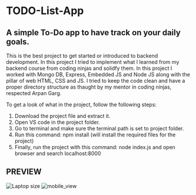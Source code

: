 # TODO-List-App
## A simple To-Do app  to have track on your daily goals. 
This is the best project to get started or introduced to backend development. In this project I tried to implement what I learned from my backend course from coding ninjas and solidfy them. 
In this project I worked with Mongo DB, Express, Embedded JS and Node JS along with the pillar of web HTML, CSS and JS. 
I tried to keep the code clean and have a proper directory structure as thaught by my mentor in coding ninjas, respected Arpan Garg. 

To get a look of what in the project, follow the following steps: 
1. Download the project file and extract it. 
2. Open VS code in the project folder. 
3. Go to terminal and make sure the terminal path is set to project folder. 
4. Run this command: npm install (will install the required files for the project)
5. Finally, run the project with this command: node index.js and open browser and search localhost:8000 


## PREVIEW

![Laptop size](https://user-images.githubusercontent.com/78020902/189827764-d42c0833-c75f-4b8e-a04e-6503aea4d875.png)
![mobile_view](https://user-images.githubusercontent.com/78020902/189827770-616be40c-753a-49d5-82a6-e8ee91aecc59.png)
